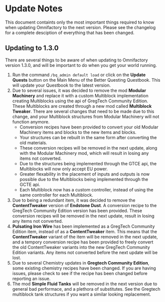 # Update Notes

This document containts only the most important things required to know when updating Omnifactory to the next version. Please see the changelog for a complete desciption of everything that has been changed.

## Updating to 1.3.0

There are several things to be aware of when updating to Omnifactory version 1.3.0, and will be important to do when you get your world running.

1. Run the command `/bq_admin default load` or click on the **Update Quests** button on the Main Menu of the Better Questing Questbook. This will update your Questbook to the latest version.
2. Due to several issues, it was decided to remove the mod **Modular Machinery** and replace it with a custom Multiblock implementation creating Multiblocks using the api of GregTech Community Edition. These Multiblocks are created through a new mod called **Multiblock Tweaker**. There are several changes that need to be made due to this change, and your Multiblock structures from Modular Machinery will not function anymore.
    - Conversion recipes have been provided to convert your old Modular Machinery items and blocks to the new items and blocks.
    - Your structures can be rebuilt in the same form after converting the old materials.
    - These conversion recipes will be removed in the next update, along with the Modular Machinery mod, which will result in losing any items not converted.
    - Due to the structures being implemented through the GTCE api, the Multiblocks will now only accept EU power.
    - Greater flexability in the placement of inputs and outputs is now possible due to the Multiblocks being implemented through the GCTE api.
    - Each Multiblock now has a custom controller, instead of using the same controller for each Multiblock.
3. Due to being a redundant item, it was decided to remove the **ContentTweaker** version of **Endstone Dust**. A conversion recipe to the GregTech Community Edition version has been provided. These conversion recipes will be removed in the next update, result in losing any items not converted.
4. **Pulsating Iron Wire** has been implemented as a GregTech Community Edition item, instead of as a **ContentTweaker** item. This means that the **ContentTweaker** variant of the item will be removed in the next update, and a tempory conversion recipe has been provided to freely convert the old ContentTweaker variants into the new GregTech Community Edition variants. Any items not converted before the next update will be lost.
5. Due to several Chemistry updates in **Gregtech Community Edition**, some existing chemistry recipes have been changed. If you are having issues, please check to see if the recipe has been changed before reporting an issue.
6. The mod **Simple Fluid Tanks** will be removed in the next version due to general bad performace, and a plethora of substitutes. See the Gregtech multiblock tank structures if you want a similar looking replacement.